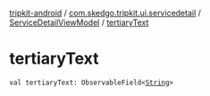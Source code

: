 [tripkit-android](../../index.md) / [com.skedgo.tripkit.ui.servicedetail](../index.md) / [ServiceDetailViewModel](index.md) / [tertiaryText](./tertiary-text.md)

# tertiaryText

`val tertiaryText: ObservableField<`[`String`](https://kotlinlang.org/api/latest/jvm/stdlib/kotlin/-string/index.html)`>`